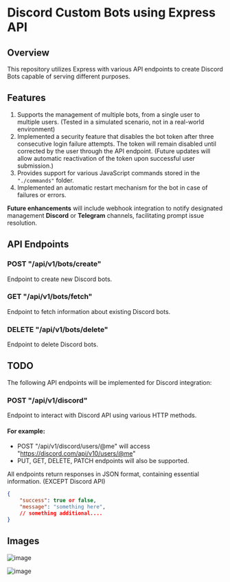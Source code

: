 # Discord Custom Bots using Express API

## Overview

This repository utilizes Express with various API endpoints to create Discord Bots capable of serving different purposes.

## Features
1. Supports the management of multiple bots, from a single user to multiple users. (Tested in a simulated scenario, not in a real-world environment)
2. Implemented a security feature that disables the bot token after three consecutive login failure attempts. The token will remain disabled until corrected by the user through the API endpoint. (Future updates will allow automatic reactivation of the token upon successful user submission.)
3. Provides support for various JavaScript commands stored in the `"./commands"` folder.
4. Implemented an automatic restart mechanism for the bot in case of failures or errors.

**Future enhancements** will include webhook integration to notify designated management **Discord** or **Telegram** channels, facilitating prompt issue resolution.

## API Endpoints
### POST "/api/v1/bots/create"
Endpoint to create new Discord bots.

### GET "/api/v1/bots/fetch"
Endpoint to fetch information about existing Discord bots.

### DELETE "/api/v1/bots/delete"
Endpoint to delete Discord bots.

## TODO

The following API endpoints will be implemented for Discord integration:
### POST "/api/v1/discord"
Endpoint to interact with Discord API using various HTTP methods.

#### For example:
- POST "/api/v1/discord/users/@me" will access "https://discord.com/api/v10/users/@me"
- PUT, GET, DELETE, PATCH endpoints will also be supported.

All endpoints return responses in JSON format, containing essential information. (EXCEPT Discord API)

```json
{
    "success": true or false,
    "message": "something here",
    // something additional....
}
```

## Images

![image](https://github.com/mazkdevf/discord-custom-bot-express/assets/79049205/ba46f1ec-e755-40af-be5a-caf01b3f0a3b)

![image](https://github.com/mazkdevf/discord-custom-bot-express/assets/79049205/ff091a65-0a49-4a51-91b7-e37151896eb1)
